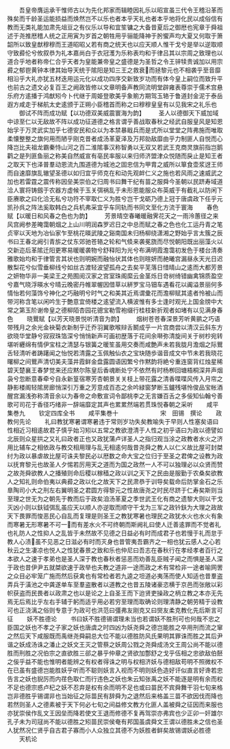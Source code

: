 <!-- { "loadSidebar": true } -->
　　吾皇帝膺运承干惟师古以为先化邦家而辑睦因礼乐以昭宣虽三代令王稽沿革而殊矣而千龄圣运能损益而焕然岂不以乐也者本乎天礼也者本乎地将化民以成俗信有教而无类礼能加肃先俎豆之有仪乐以导和宜笙镛之大备昔夏后之御厯也宪章于舜祖述于尧推厯稽人统之正用寅为岁首之朝牲用乎骊能降神于肹蠁声均大夏又何取于箫韶所以致皇猷穆穆而王道昭昭乂若有商之统天也以应天顺人惟干戈兮是举以逆取顺守致彛伦兮攸叙恭为礼本嘉尚白于衣冠濩为乐称表均和于律吕其以宗周之致理也以道合乎地者称帝仁合乎天者为皇能兼帝皇之盛德是为圣哲之令王骍犊贵诚加以用宗彛之郁鬯黄钟本律其始导天统于隂阳是知三王之救衰而拯黎元也不相袭乎至音靡相沿乎大礼亦犹五材迭用运元化以成功四序交新致岁功而有体今皇上嗣位而致升平也前古之遗文必复百王之阙政皆修以文章明备声教同流明堂辟雍表尊崇于儒术宫悬乐府方逺播于鸿猷矧今卜代继于周姫登歌美乎象箾方期驾玉辂于鲁道封金泥于泰岳遐方咸走于梯航太史逺颁于正朔小臣稽首而称之曰穆穆皇皇有以见我宋之礼乐也
　　御试不阵而成功赋【以功德双美威震寰海为韵】
　　圣人以德御天下威加域中谅至仁以无敌故不阵以成功征道德之格言谓乎善战取春秋之经武自服皇风是知恩始孚于万灵武实加乎七德安民和众以为本禁暴戢兵而是式所以堂堂之阵弗施而唯取柔懐整整之旗何用而陋乎刚克昔者成汤革夏泽及万邦勍敌靡由乎力制匪人自悦而心降岂比夫祖龙霸秦恃山河之百二淮隂事汉称智勇以无双又若武王克商灵旗前指岂鹅鹳之是列匪鱼丽之称美自然威宣有亳民率服以来归师济盟津众悦随而戾止是知王者之取天下也泽普羣动恩流九围道德为城池之固忠信为甲胄之威所以箪食壶浆迓王师而自速靡旗乱辙望圣德以如归宜乎师克在和动先观衅仁义之施也若风雨之速威武之加也若雷霆之震传称因垒美崇伯之归周书曰舞干纪有苗之服舜今圣朝以民跻寿域道洽人寰将铸劔于农器方虚候于玉关弭祸乱于未形恩能服众布英威于有截礼以防闲下臣赓歌之曰化洽无私兮功符不宰取仁义为胜兮岂干戈砺乃德上冠于唐虞政下任乎元凯孙呉之阵法奚取韩白之兵机弗采宜乎车同轨而书同文至化方流于寰海
　　春色赋【以暖日和风春之色也为韵】
　　芳景晴空春曦暖融霁花天之一雨泠蕙径之来风宫阙参差晻霭朝烟之上山川明润森罗迟日之中总而赋之春之色也化工运丹青之笔贞宰以天地为冶仙家乍至桃花暎武陵之谿南国未归杨柳绕潇湘之野始乎言太簇之辰书曰王春北阙引青旂之仗东郊驰苍辂之轮和气倐来袭冕旒而尽悦朝阳既出丽藻火以交新迩后革隂迁阳更寒易暖暖袭物兮舒释阳为光兮布满明霞澹霭初发色于楼台清奏雅歌始均和于律管言其状也则明婉而融怡状其体也则暄妍而赩曦宫漏昼永天光日迟散梨花兮似雪垂柳线兮如丝古渡轻波望孤舟之去矣平芜落日惜晴山之逺而大都芳景之妍物华非一美梁王之苑囿阅汉家之宫室珠阁縻云金茎烁日竒树绮错幽禽锦质盈空兮嘉气晓浮暎水兮晴云晚密丹帷翠幄因借草以絣罗宝马钿车遇看花以阗溢景丽何多情怡若何藻饰兮神化之巧融明兮时气之和美其近焉谓彚花而澹柳赋其逺者怜被山而带河称含笔以闲吟生于艶意宜倚楼之逺望流入横波惟有多士逢时观光上国金牓中大常之第玉阶谢帝皇之德柳陌杏园花骢宝勒雪袍缀行桂枝新折观者如堵有以见满身春色
　　晓鸎赋【以芳天晓景悦听清音为韵】
　　烟树苍苍春深景芳听黄鹂之巧语带残月之余光金袂菊衣新制乎迁乔羽翼歌喉辩舌鬭成乎一片宫商尝以清汉云斜东方欲晓华堂静兮寂寂珠箔深兮悄悄新声可画初歴落于花间余啭弥清旋间关于树杪宛转堪听纒绵有情伊宝柱之清瑟与银簧之暖笙虽用交奏而咸艶声未若我胧月澹烟之际鸎舌轻清听者踌躇闻之怡悦若清露之玉佩触仙衣之宝玦随歩谐音成文中节未若我晓花曙柳之间鸎声清切美夫藻井霞鲜金盘露圆语因繁兮作黙韵将絶兮重连窗背红烛星稀碧天楚襄王春梦觉来还应黙尔陈皇后香魂断处宁不依然有时杨栁回塘梧桐深井声烟袅兮忽断意春牵兮自永新篁宿寒芳杏朝景关关枝上带花露之清香喋喋风传入月帘之静影楼阁轻隂房廊悄深引万重之芳意成百态之余吟緑窗梦断玉鑪残堪怜俊品宝帐酒醒宫漏浅弥称清音余以为春帝之命敷宣词令鄙桃李之无言嫌百舌之多佞知仙翰兮善歌可司花于香径巧绪非一辞端靡定其声也累累然端若贯珠悦春朝之采听
　　咸平集巻九
　　钦定四库全书
　　咸平集巻十　　　　　　　宋　田锡　撰论
　　政教何先论
　　礼曰教犹寒暑谓寒暑违于常则岁功失矣教喻失于早则人性塞矣语曰性相近习相逺故君子慎乎始习矧以五常之教欲澄清于人性之初乎语曰为政以德譬如北辰则众星拱之又礼曰政者正也又政犹蒲卢详圣人之指归观当涂之政教者水火之济用比辅车之相依政与教交相用理与乱无相逺何哉昔尧舜之教人以仁义故比屋可封桀纣为政以暴虐故比屋可诛夫黎民必以厯数之命大宝之位归于至圣之君俾之设教为政以抚育黎元也故圣人夕惕若厉用天之道而为国之政然一人不可以独理必以众贤而赞之故尧舜欲教人之播殖则命后稷以稼穑之政以训之天下之民由是服勤于农桑矣欲教人之知礼则命伯夷以典彛之政以化之故天下之民肃恭于训导矣载命后防掌金石之乐臯陶司小大之刑左右翼明圣之君圆方得黎元之性故唐尧之时民尽跻于仁寿矣斯则当至理之世无为之朝先于教而后于政矣洎汤革夏之季世武王化有商之遗黎大则以干戈灭凶小则以鈇钺弭乱虽应天以顺人亦逆取而顺守干戈为三军之政钤鈇为大理之政故天下畏罪而悛恶民心自乱而复理是则圣王之教犹寒暑也理民之政犹水火也水火有象而寒暑无形寒暑不可一而有差水火不可终朝而斯阙礼曰使人迁善逺罪而不觉者礼也礼防人之性抑人之乱皆于未然故不见德之日益必有时而成君子也若慢于礼而怠于教人心渍虽不见恶之日滋必有时而灭身也昔管夷吾霸齐之一相也犹云感人之心若秋云之生凄凉也悦人之性犹春景之致和乐也仲尼曰吾志在春秋行在孝经孝者百行之本欲人之速于孝弟也是圣人深于教也春秋者惩恶而劝善乱臣贼子闻之而惧是圣人深于政也昔伊尹五就桀欲速于政举也夫教之道非一途而政之术有常检非一途者喻网罟之众目必牢笼广施而然后获禽也有常检者若九逵之坦道必夷荡而使人知适也昔羣盗弄兵于潢池之中龚遂单车至羣盗散者以道教之也昔五陵诸豪恣横于京邑而张敞以彩帜获盗而民畏者以政肃之也以是论之上自圣王而下迨贤吏操政之柄立教之本亦无先焉无后焉比乎左右手辅于躬而适乎用必若穷至理而取确论则理清静之朝劳精于设教可也正浇漓之俗则专意于为政可也洪范曰彊弗友刚克又曰爕友柔克教化先后斯言可征
　　妖不胜德论
　　书曰妖不胜德锡谓理未当也若谓妖不胜刑可也何哉不忠之臣国之妖也不孝之子家之妖也唐虞之时四凶为妖尧舜之德岂能胜之卒用刑而流之窜之然后天下咸服既而禹继尧舜嗣总大位不能以德胜防风氏果明其罪诛而胜之其后尹谐之妖成汤诛之潘止之妖文王灭之管蔡之妖周公戮之尧舜成汤文王周公尚不能以德胜而刑胜之况伯宗之直欲胜三郤之暴乎仲章之贤欲加鄷舒之戈乎伍相之忠欲敌伯噽之佞乎益不能也惟明者能辨之有权者得诛之明与权相济妖与德相敌苟明不照微权不在已虽有盛德岂能胜妖乎听而不聪则妖言入视而不明则妖色造好讦似直言好谗若忠告言之妖也貎厉而内荏色取仁而行违色之妖也朱云知张禹之妖不能逐是明有余而权不足也德宗惑卢杞之妖不忍弃是权有余而明不足也或曰苗民不宾舜舞干羽七旬来格岂非德胜乎锡谓非也当始征之际苗民有辞舜为之退然后来格盖三苗不欲因伐而降也若然则圣人之德素被于天下何必七旬之间益修文教方化匪人盖被舜之征因而来服也亦犹崇侯作乱文王因垒而降若使文王退而修德不复再驾崇亦弗宾也少正卯一奸雄尔孔子未为司冦尚不能以德胜之矧苗民崇侯奄有邦国虽虞舜文王谓以德胜未之信也圣人犹然况仁贤乎自古君子寡而小人众独立其德不为妖胜者鲜矣故锡谓妖必胜德
　　天机论
